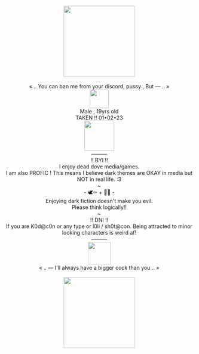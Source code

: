 <div align="center"> <br />
  <img src="https://file.garden/Zlo7whFY2AfQROME/36764ba7e81555b390f50a5efe096246.gif" "width="190" height="190"> <br /> <br />
  « .. You can ban me from your discord, pussy , But — .. » <br />
  <img src="https://file.garden/Zlo7whFY2AfQROME/701745-E8-90-FB-4-E3-D-B7-A8-5-E17-D1414-ACE.png"with="50" height="50">
  <br /> 
  Male , 19yrs old <br />
  TAKEN !! 01•02•23 <br /> 
  <img src="https://file.garden/Zlo7whFY2AfQROME/bab69adf.gif" "width="80" height="80"> <br />
  ——— <br /> 
  !! BYI !! <br />
  I enjoy dead dove media/games. <br />
  I am also PROFIC ! This means I believe dark themes are OKAY in media but NOT in real life. :3 <br />
  ~ <br />
  - 🕊️⚰️ + 🥭🌈 - <br />
  Enjoying dark fiction doesn't make you evil. <br />
  Please think logically!! <br />
  ~ <br />
  !! DNI !! <br />
  If you are K0d@c0n or any type or l0li / sh0t@con. Being attracted to minor looking characters is weird af! <br />
  ——— <br />
  <img src="https://file.garden/Zlo7whFY2AfQROME/59bf563c.gif" "width="60" height="60"> <br />
  « .. — I'll always have a bigger cock than you .. » <br /> <br />
  <img src="https://file.garden/Zlo7whFY2AfQROME/Untitled110_20240620030008.png" "width="190" height="190"> <br />
</div>
